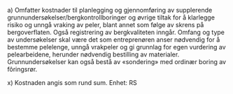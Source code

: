 a) Omfatter kostnader til planlegging og gjennomføring av supplerende grunnundersøkelser/bergkontrollboringer og øvrige tiltak for å klarlegge risiko og unngå vraking av peler, blant annet som følge av skrens på bergoverflaten. Også registrering av bergkvaliteten inngår.
Omfang og type av undersøkelser skal være det som entreprenøren anser nødvendig for å bestemme pelelenge, unngå vrakpeler og gi grunnlag for egen vurdering av pelearbeidene, herunder nødvendig bestilling av materialer. Grunnundersøkelser kan også bestå av «sondering» med ordinær boring av fôringsrør.

x) Kostnaden angis som rund sum. Enhet: RS

